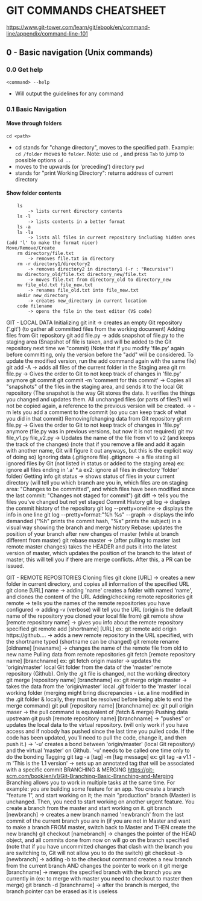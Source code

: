 # GIT COMMANDS CHEATSHEET

https://www.git-tower.com/learn/git/ebook/en/command-line/appendix/command-line-101

## 0 - Basic navigation (Unix commands)
### 0.0 Get help
```<command> --help```
- Will output the guidelines for any command

### 0.1 Basic Navigation
#### Move through folders
```cd <path>```
- cd stands for "change directory", moves to the specified path. Example: `cd /folder` moves to `folder`.
Note: use `cd `, and press `Tab` to jump to possible options
```cd ..```
- moves to the upwards (or 'preceding') directory
```pwd```
- stands for "print Working Directory": returns address of current directory

#### Show folder contents
		ls
			-> lists current directory contents
		ls -l
			-> lists contents in a better format
		ls -a
		ls -la
			-> lists all files in current repository including hidden ones (add 'l' to make the format nicer)
	Move/Remove/Create
		rm directory/file.txt
			-> removes file.txt in directory 
		rm -r directory1/directory2
			-> removes directory2 in directory1 (-r : "Recursive")
		mv directory_old/file.txt directory_new/file.txt
			-> moves file.txt from directory_old to directory_new
		mv file_old.txt file_new.txt
			-> renames file_old.txt into file_new.txt
		mkdir new_directory
			-> creates new_directory in current location
		code filename
			-> opens the file in the text editor (VS code)

GIT - LOCAL DATA
	Initializing
		git init
			-> creates an empty Git repository ('.git')
		   	   (to gather all committed files from the working document)
	Adding files from Git repository
		git add file.py
			-> adds snapshot of file.py to the staging area
			   (Snapshot of file is taken, and will be added to the Git repository next time we "commit)
			   (Note that if you modify 'file.py' again before committing, only the version before the "add"
			   will be considered. To update the modified version, run the add command again with the same file)
		git add -A
			-> adds all files of the current folder in the Staging area
		git rm file.py
			-> Gives the order to Git to not keep track of changes in 'file.py' anymore
		git commit
		git commit -m 'comment for this commit'
			-> Copies all "snapshots" of the files in the staging area, and sends it to the local Git repository
			   (The snapshot is the way Git stores the data. It verifies the things you changed and updates
			   them. All unchanged files (or parts of files?) will not be copied again, a reference to the
			   previous version will be created.
			-> -m lets you add a comment to the commit (so you can keep track of what you did in that commit)
	Removing/changing data from Git repository
		git rm file.py
			-> Gives the order to Git to not keep track of changes in 'file.py' anymore
			   (file.py was in previous versions, but now it is not required)
		git mv file_v1.py file_v2.py
			-> Updates the name of the file from v1 to v2 (and keeps the track of the changes)
			   (note that if you remove a file and add it again with another name, Git will
			   figure it out anyways, but this is the explicit way of doing so)
	Ignoring data (.gitignore file)
		.gitignore
			-> a file stating all ignored files by Git (not listed in status or added to the staging area)
			ex: ignore all files ending in '.a'
			*.a
			ex2: ignore all files in directory 'folder'
			folder/
	Getting info
		git status
			-> shows status of files in your current directory
			   (will tell you which branch are you in,
			   which files are on staging area: "Changes to be committed",
			   and which files have been modified since the last commit: "Changes not staged for commit")
		git diff
			-> tells you the files you've changed but not yet staged
	Commit History
		git log
			-> displays the commit history of the repository
		git log --pretty=oneline
			-> displays the info in one line
		git log --pretty=format:"%h %s" --graph
			-> displays the info demanded ("%h" prints the commit hash, "%s" prints the subject) in a 
			   visual way showing the branch and merge history
	Rebase: updates the position of your branch after new changes of master
		(while at branch different from master)
		git rebase master
			-> (after pulling to master last remote master changes) takes the HEADER and puts it into the 
			   latest version of master, which updates the position of the branch to the latest of master,
			   this will tell you if there are merge conflicts. After this, a PR can be issued.

GIT - REMOTE REPOSITORIES
	Cloning files
		git clone [URL]
			-> creates a new folder in current directory, and copies all information of the specified URL
		git clone [URL] name
			-> adding 'name' creates a folder with named 'name', and clones the content of the URL
	Adding/checking remote repositories
		git remote
			-> tells you the names of the remote repositories you have configured
			-> adding -v (verbose) will tell you the URL
			   (origin is the default name of the repository you cloned your local file from)
		git remote show [remote repository name]
			-> gives you info about the remote repository specified
		git remote add [shortname] [URL]
		ex: git remote add origin https://github....
			-> adds a new remote repository in the URL specified, with the shortname typed
			   (shortname can be changed)
		git remote rename [oldname] [newname]
			-> changes the name of the remote file from old to new name
	Pulling data from remote repositories
		git fetch [remote repository name] [branchname]
		ex: git fetch origin master
			-> updates the 'origin/master' local Git folder from the data of the 'master' remote repository
			   (Github). Only the .git file is changed, not the working directory
		git merge [repository name] [branchname]
		ex: git merge origin master
			-> takes the data from the 'origin/master' local .git folder to the 'master' local working folder 
			   (merging might bring discrepancies - i.e. a line modified in the .git folder & locally, they 
			   must be resolved before being able to end the merge command)
		git pull [repository name] [branchname]
		ex: git pull origin maser
			-> the pull command is equivalent of (fetch & merge)
	Pushing data upstream
		git push [remote repository name] [branchname]
			-> "pushes" or updates the local data to the virtual repository.
			   (will only work if you have access and if nobody has pushed since the last time you pulled code.
			   If the code has been updated, you'll need to pull the code, change it, and then push it.)
			-> '-u' creates a bond between 'origin/master' (local Git repository) and the virtual 'master'
			   on Github. '-u' needs to be called one time only to do the bonding
	Tagging
		git tag -a [tag] -m [tag message]
		ex: git tag -a v1.1 -m 'This is the 1.1 version'
			-> sets up an annotated tag that will be associated with a specific commit
BRANCHING & MERGING
https://git-scm.com/book/en/v1/Git-Branching-Basic-Branching-and-Merging
Branching allows you to work in multiple tasks at the same time. For example: you are building some feature
for an app. You create a branch "feature 1", and start working on it; the main "production" branch (Master) is
unchanged. Then, you need to start working on another urgent feature. You create a branch from the master 
and start working on it.
	git branch [newbranch]
		-> creates a new branch named 'newbranch' from the last commit of the current branch you are in
		   (if you are not in Master and want to make a branch FROM master, switch back to Master and 
		   THEN create the new branch)
	git checkout [namebranch]
		-> changes the pointer of the HEAD object, and all commits done from now on will go on the branch
		   specified
		   (note that if you have uncommitted changes that clash with the branch you are switching to,
		   Git will not allow you to do the switch)
	git checkout -b [newbranch]
		-> adding -b to the checkout command creates a new branch from the current branch AND changes the
		   pointer to work on it
	git merge [branchname]
		-> merges the specified branch with the branch you are currently in (ex: to merge with master you
		   need to checkout to master then merge)
	git branch -d [branchname]
		-> after the branch is merged, the branch pointer can be erased as it is useless